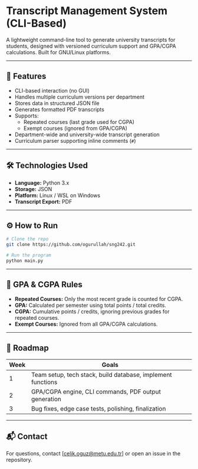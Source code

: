 
# Transcript Management System (CLI-Based)

A lightweight command-line tool to generate university transcripts for students, designed with versioned curriculum support and GPA/CGPA calculations. Built for GNU/Linux platforms.

---

## 📌 Features

- CLI-based interaction (no GUI)
- Handles multiple curriculum versions per department
- Stores data in structured JSON file
- Generates formatted PDF transcripts
- Supports:
  - Repeated courses (last grade used for CGPA)
  - Exempt courses (ignored from GPA/CGPA)
- Department-wide and university-wide transcript generation
- Curriculum parser supporting inline comments (`#`)

---

## 🛠 Technologies Used

- **Language:** Python 3.x
- **Storage:** JSON
- **Platform:** Linux / WSL on Windows
- **Transcript Export:** PDF

---

## ⚙️ How to Run

```bash
# Clone the repo
git clone https://github.com/ogurullah/sng242.git

# Run the program
python main.py
```

---


## 🧮 GPA & CGPA Rules

- **Repeated Courses:** Only the most recent grade is counted for CGPA.
- **GPA:** Calculated per semester using total points / total credits.
- **CGPA:** Cumulative points / credits, ignoring previous grades for repeated courses.
- **Exempt Courses:** Ignored from all GPA/CGPA calculations.

---

## 🔄 Roadmap

| Week | Goals |
|------|-------|
| 1    | Team setup, tech stack, build database, implement functions |
| 2    | GPA/CGPA engine, CLI commands, PDF output generation |
| 3    | Bug fixes, edge case tests, polishing, finalization |

---

## 📬 Contact

For questions, contact [celik.oguz@metu.edu.tr] or open an issue in the repository.
